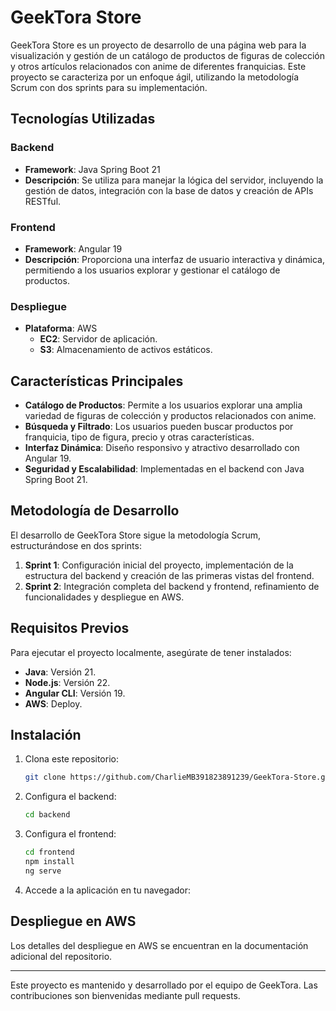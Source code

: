 # GeekTora Store

GeekTora Store es un proyecto de desarrollo de una página web para la visualización y gestión de un catálogo de productos de figuras de colección y otros artículos relacionados con anime de diferentes franquicias. Este proyecto se caracteriza por un enfoque ágil, utilizando la metodología Scrum con dos sprints para su implementación.

## Tecnologías Utilizadas

### Backend
- **Framework**: Java Spring Boot 21
- **Descripción**: Se utiliza para manejar la lógica del servidor, incluyendo la gestión de datos, integración con la base de datos y creación de APIs RESTful.

### Frontend
- **Framework**: Angular 19
- **Descripción**: Proporciona una interfaz de usuario interactiva y dinámica, permitiendo a los usuarios explorar y gestionar el catálogo de productos.

### Despliegue
- **Plataforma**: AWS
  - **EC2**: Servidor de aplicación.
  - **S3**: Almacenamiento de activos estáticos.

## Características Principales
- **Catálogo de Productos**: Permite a los usuarios explorar una amplia variedad de figuras de colección y productos relacionados con anime.
- **Búsqueda y Filtrado**: Los usuarios pueden buscar productos por franquicia, tipo de figura, precio y otras características.
- **Interfaz Dinámica**: Diseño responsivo y atractivo desarrollado con Angular 19.
- **Seguridad y Escalabilidad**: Implementadas en el backend con Java Spring Boot 21.

## Metodología de Desarrollo
El desarrollo de GeekTora Store sigue la metodología Scrum, estructurándose en dos sprints:
1. **Sprint 1**: Configuración inicial del proyecto, implementación de la estructura del backend y creación de las primeras vistas del frontend.
2. **Sprint 2**: Integración completa del backend y frontend, refinamiento de funcionalidades y despliegue en AWS.

## Requisitos Previos
Para ejecutar el proyecto localmente, asegúrate de tener instalados:
- **Java**: Versión 21.
- **Node.js**: Versión 22.
- **Angular CLI**: Versión 19.
- **AWS**: Deploy.

## Instalación
1. Clona este repositorio:
   ```bash
   git clone https://github.com/CharlieMB391823891239/GeekTora-Store.git
   ```

2. Configura el backend:
   ```bash
   cd backend
   ```

3. Configura el frontend:
   ```bash
   cd frontend
   npm install
   ng serve
   ```

4. Accede a la aplicación en tu navegador:

## Despliegue en AWS
Los detalles del despliegue en AWS se encuentran en la documentación adicional del repositorio.

---

Este proyecto es mantenido y desarrollado por el equipo de GeekTora. Las contribuciones son bienvenidas mediante pull requests.
